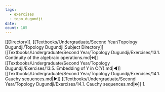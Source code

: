 ```yaml
---
tags:
  - exercises
  - topo_dugundji
date: 
count: 105
---
```

[[Directory]], [[Textbooks/Undergraduate/Second Year/Topology Dugundji/Topology Dugundji|Subject Directory]]
[[Textbooks/Undergraduate/Second Year/Topology Dugundji/Exercises/13.1. Continuity of the algebraic operations.md|🞀🞀]] [[Textbooks/Undergraduate/Second Year/Topology Dugundji/Exercises/13.5. Embedding of Y in C(Y).md|◀]] [[Textbooks/Undergraduate/Second Year/Topology Dugundji/Exercises/14.1. Cauchy sequences.md|▶]] [[Textbooks/Undergraduate/Second Year/Topology Dugundji/Exercises/14.1. Cauchy sequences.md|🞂🞂]]
1. 